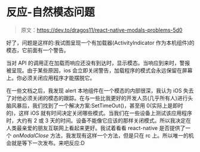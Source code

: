 # 反应-自然模态问题

> 原文：<https://dev.to/dragos11/react-native-modals-problems-5d0>

好了，问题是这样的:我试图呈现一个有加载器(ActivityIndicator 作为本机组件)的模态，它前面有一个警告。

当对 API 的调用正在加载而响应还没有到达时，显示模态。当响应到来时，警报被呈现。由于某些原因，ios 会立即关闭警告，加载程序的模式会永远保留在屏幕上。你必须关闭应用程序才能摆脱它。

在一些文档之后，我发现 alert 本地组件在一个模态的内部很深，我认为 iOS 失去了对他必须关闭的模态的跟踪。在与一些比我更好的开发人员(几乎所有人)进行头脑风暴后，我们找到了一个解决方案:SetTimeOut()，甚至用 0(实际上是即时的)，这样 iOS 就有时间决定关闭哪些模式。当我们在一些设备上测试该应用程序时，大约有 2 或 3 天的时间。设备不能像它应该的那样关闭模式。所以我决定在人类最亲爱的朋友互联网上看起来更好。我试着看看 react-native 是否提供了一个 *onModalClose* 方法，我发现有这样一个方法，但是只在 rc 上。所以唯一的机会就是等下一次发布。来吧反应:D